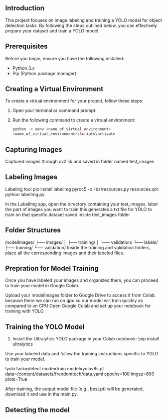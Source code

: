 ## Introduction

This project focuses on image labeling and training a YOLO model for object detection tasks. By following the steps outlined below, you can effectively prepare your dataset and train a YOLO model.

## Prerequisites

Before you begin, ensure you have the following installed:

- Python 3.x
- Pip (Python package manager)

## Creating a Virtual Environment

To create a virtual environment for your project, follow these steps:

1. Open your terminal or command prompt.

2. Run the following command to create a virtual environment:
   ```bash
   python -m venv <name_of_virtual_environment>
   <name_of_virtual_environment>\Scripts\activate
   ```

## Capturing Images

Captured images through cv2 lib and saved in folder named test_images

## Labeling Images

Labeling tool
pip install labelimg
pyrcc5 -o libs/resources.py resources.qrc
python labelImg.py

In the LabelImg app, open the directory containing your test_images.
label the part of images you want to train
this generates a txt file for YOLO to train on that specific dataset
saved inside test_images folder

## Folder Structures

modelImages/
├── images/
│ ├── training/
│ └── validation/
└── labels/
├── training/
└── validation/
Inside the training and validation folders, place all the corresponding images and their labeled files.

## Prepration for Model Training

Once you have labeled your images and organized them, you can proceed to train your model in Google Colab.

Upload your modelImages folder to Google Drive to access it from Colab.
because there we can run on gpu so our model will train quickly as compared to on CPU
Open Google Colab and set up your notebook for training with YOLO.

## Training the YOLO Model 
1. Install the Ultralytics YOLO package in your Colab notebook:
!pip install ultralytics

Use your labeled data and follow the training instructions specific to YOLO to train your model.

!yolo task=detect mode=train model=yolov8s.pt data=/content/datasets/freedomtech/data.yaml epochs=100 imgsz=800 plots=True

After training, the output model file (e.g., best.pt) will be generated, download it and use in the main.py.

## Detecting the model 
